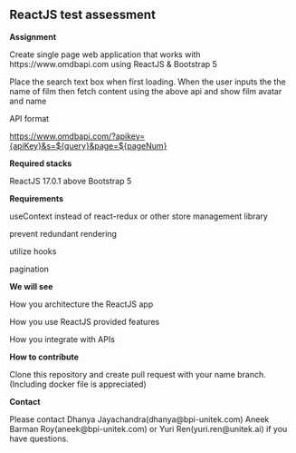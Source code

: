 <div align="left">
<h2>ReactJS test assessment</h2>
</div>

<div align="left">
<strong>Assignment</strong>
<p>
Create single page web application that works with https://www.omdbapi.com using ReactJS & Bootstrap 5

Place the search text box when first loading.
When the user inputs the the name of film then fetch content using the above api and show film avatar and name 

API format

https://www.omdbapi.com/?apikey={apiKey}&s=${query}&page=${pageNum}
</p>
</div>

<div class="left">
<strong>Required stacks</strong>
<p>
ReactJS 17.0.1 above
Bootstrap 5
</p>
</div>

<div class="left">
<strong>Requirements</strong>
<p>
useContext instead of react-redux or other store management library

prevent redundant rendering

utilize hooks

pagination
</p>
</div>

<div class="left">
<strong>We will see</strong>
<p>
How you architecture the ReactJS app

How you use ReactJS provided features

How you integrate with APIs
</p>
</div>

<div class="left">
<strong>How to contribute</strong>
<p>
Clone this repository and create pull request with your name branch.
(Including docker file is appreciated) 
</p>
</div>

<div class="left">
<strong>Contact</strong>
<p>
Please contact Dhanya Jayachandra(dhanya@bpi-unitek.com) Aneek Barman Roy(aneek@bpi-unitek.com) or Yuri Ren(yuri.ren@unitek.ai) if you have questions.
</p>
</div>